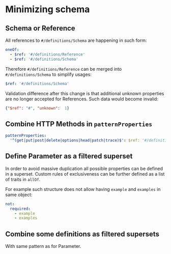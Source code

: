 # Minimizing schema

## Schema or Reference

All references to `#/definitions/Schema` are happening in such form:

```yaml
oneOf:
  - $ref: '#/definitions/Reference'
  - $ref: '#/definitions/Schema'
```

Therefore `#/definitions/Reference` can be merged into `#/definitions/Schema` to simplify usages:

```yaml
$ref: '#/definitions/Schema'
```

Validation difference after this change is that additional unknown properties are no longer accepted for References.
Such data would become invalid:

```json
{"$ref": "#", "unknown":  1}
```

## Combine HTTP Methods in `patternProperties`

```yaml
patternProperties:
  '^(get|put|post|delete|options|head|patch|trace)$': $ref: '#/definitions/Operation'
```

## Define Parameter as a filtered superset

In order to avoid massive duplication all possible properties can be defined in a superset.
Custom rules of exclusiveness can be further defined as a list of traits in `allOf`.

For example such structure does not allow having `example` and `examples` in same object:
```yaml
not:
  required:
    - example
    - examples
```

## Combine some definitions as filtered supersets

With same pattern as for Parameter.